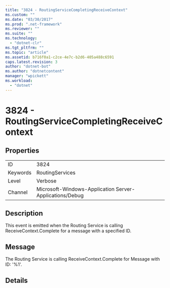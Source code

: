 ```yaml
---
title: "3824 - RoutingServiceCompletingReceiveContext"
ms.custom: ""
ms.date: "03/30/2017"
ms.prod: ".net-framework"
ms.reviewer: ""
ms.suite: ""
ms.technology: 
  - "dotnet-clr"
ms.tgt_pltfrm: ""
ms.topic: "article"
ms.assetid: b716f0a1-c2ce-4e7c-b2d6-405a488c6591
caps.latest.revision: 3
author: "dotnet-bot"
ms.author: "dotnetcontent"
manager: "wpickett"
ms.workload: 
  - "dotnet"
---
```

# 3824 - RoutingServiceCompletingReceiveContext
## Properties  
  
|||  
|-|-|  
|ID|3824|  
|Keywords|RoutingServices|  
|Level|Verbose|  
|Channel|Microsoft-Windows-Application Server-Applications/Debug|  
  
## Description  
 This event is emitted when the Routing Service is calling ReceiveContext.Complete for a message with a specified ID.  
  
## Message  
 The Routing Service is calling ReceiveContext.Complete for Message with ID: '%1'.  
  
## Details
